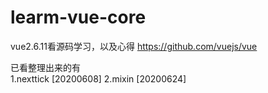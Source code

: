 # learm-vue-core
vue2.6.11看源码学习，以及心得
https://github.com/vuejs/vue

已看整理出来的有    
1.nexttick  [20200608]
2.mixin [20200624]
